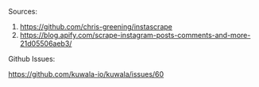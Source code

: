 Sources:

1. https://github.com/chris-greening/instascrape
2. https://blog.apify.com/scrape-instagram-posts-comments-and-more-21d05506aeb3/

Github Issues:

https://github.com/kuwala-io/kuwala/issues/60